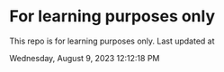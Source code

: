 # For learning purposes only
This repo is for learning purposes only.
Last updated at

Wednesday, August 9, 2023 12:12:18 PM

